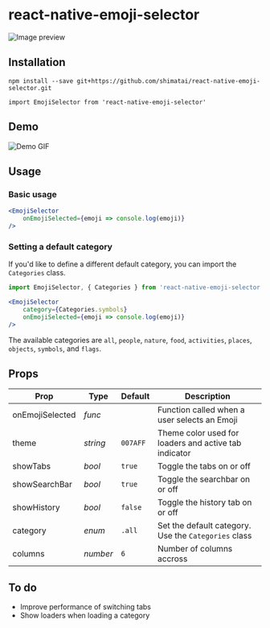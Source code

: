 # react-native-emoji-selector

![Image preview](./example/assets/cover.png)

## Installation

```
npm install --save git+https://github.com/shimatai/react-native-emoji-selector.git
```

```
import EmojiSelector from 'react-native-emoji-selector'
```

## Demo

![Demo GIF](./example/assets/demo.gif)

## Usage

### Basic usage
```jsx
<EmojiSelector
    onEmojiSelected={emoji => console.log(emoji)}
/>
```

### Setting a default category
If you'd like to define a different default category, you can import the `Categories` class.

```jsx
import EmojiSelector, { Categories } from 'react-native-emoji-selector';

<EmojiSelector
    category={Categories.symbols}
    onEmojiSelected={emoji => console.log(emoji)}
/>
```

The available categories are `all`, `people`, `nature`, `food`, `activities`, `places`, `objects`, `symbols`, and `flags`. 

## Props

|Prop|Type|Default|Description|
|---|---|---|---|
|onEmojiSelected|*func*| |Function called when a user selects an Emoji|
|theme|*string*|`007AFF`|Theme color used for loaders and active tab indicator|
|showTabs|*bool*|`true`|Toggle the tabs on or off|
|showSearchBar|*bool*|`true`|Toggle the searchbar on or off|
|showHistory|*bool*|`false`|Toggle the history tab on or off|
|category|*enum*|`.all`|Set the default category. Use the `Categories` class|
|columns|*number*|`6`|Number of columns accross|

## To do
* Improve performance of switching tabs
* Show loaders when loading a category